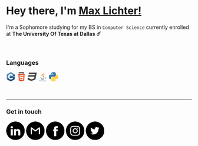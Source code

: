 # Hey there, I'm [Max Lichter!](https://iammaxlichter.com)

I'm a Sophomore studying for my BS in `Computer Science` currently enrolled at **The University Of Texas at Dallas ☄️** 

<br/>


### Languages
<img src="GitHubIcons/cpp.png" width="25">  <img src="GitHubIcons/html.png" width="25">  <img src="GitHubIcons/css.png" width="25">  <img src="GitHubIcons/java.png" width="25">  <img src="GitHubIcons/python.png" width="25">


<br/>

___
### Get in touch

[![LinkedIn](https://github.com/iammaxlichter/iammaxlichter/blob/main/GitHubIcons/linkedin.png?raw=true)](https://www.linkedin.com/in/max-lichter-952409227/)
[![Gmail](https://github.com/iammaxlichter/iammaxlichter/blob/main/GitHubIcons/gmail.png?raw=true)](https://mail.google.com/mail/u/0/#inbox?compose=CllgCJNqLdRtRhQSkJzcNnTjhqcqDNrbVJzTQPSsjTTvcRLwgTMjCsmfdbKSkXWhBFDwhzgQkVB)
[![Facebook](https://github.com/iammaxlichter/iammaxlichter/blob/main/GitHubIcons/facebook.png?raw=true)](https://www.facebook.com/max.lichter.37)
[![Instagram](https://github.com/iammaxlichter/iammaxlichter/blob/main/GitHubIcons/instagram.png?raw=true)](https://instagram.com/iammaxlichter)
[![Twitter](https://github.com/iammaxlichter/iammaxlichter/blob/main/GitHubIcons/twitter.png?raw=true)](https://twitter.com/iammaxlichter)
